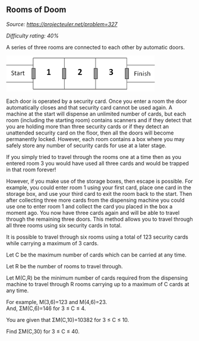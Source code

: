 Rooms of Doom
-------------

*Source: https://projecteuler.net/problem=327*


*Difficulty rating: 40%*

A series of three rooms are connected to each other by automatic doors.

![p327\_rooms\_of\_doom.gif](img/p327_rooms_of_doom.gif)

Each door is operated by a security card. Once you enter a room the door
automatically closes and that security card cannot be used again. A
machine at the start will dispense an unlimited number of cards, but
each room (including the starting room) contains scanners and if they
detect that you are holding more than three security cards or if they
detect an unattended security card on the floor, then all the doors will
become permanently locked. However, each room contains a box where you
may safely store any number of security cards for use at a later stage.

If you simply tried to travel through the rooms one at a time then as
you entered room 3 you would have used all three cards and would be
trapped in that room forever!

However, if you make use of the storage boxes, then escape is possible.
For example, you could enter room 1 using your first card, place one
card in the storage box, and use your third card to exit the room back
to the start. Then after collecting three more cards from the dispensing
machine you could use one to enter room 1 and collect the card you
placed in the box a moment ago. You now have three cards again and will
be able to travel through the remaining three doors. This method allows
you to travel through all three rooms using six security cards in total.

It is possible to travel through six rooms using a total of 123 security
cards while carrying a maximum of 3 cards.

Let C be the maximum number of cards which can be carried at any time.

Let R be the number of rooms to travel through.

Let M(C,R) be the minimum number of cards required from the dispensing
machine to travel through R rooms carrying up to a maximum of C cards at
any time.

For example, M(3,6)=123 and M(4,6)=23.\
And, ΣM(C,6)=146 for 3 ≤ C ≤ 4.

You are given that ΣM(C,10)=10382 for 3 ≤ C ≤ 10.

Find ΣM(C,30) for 3 ≤ C ≤ 40.
